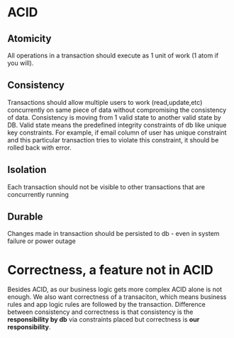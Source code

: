 # ACID
## Atomicity
All operations in a transaction should execute as 1 unit of work (1 atom if you will). 

## Consistency
Transactions should allow multiple users to work (read,update,etc) concurrently on same piece of data without compromising the consistency of data.
Consistency is moving from 1 valid state to another valid state by DB. Valid state means the predefined integrity constraints of db like unique key constraints.
For example, if email column of user has unique constraint and this particular transaction tries to violate this constraint, it should be rolled back with error.

## Isolation
Each transaction should not be visible to other transactions that are concurrently running

## Durable
Changes made in transaction should be persisted to db - even in system failure or power outage

# Correctness, a feature not in ACID
Besides ACID, as our business logic gets more complex ACID alone is not enough. We also want correctness of a transaciton, which means business rules and app logic
rules are followed by the transaction. Difference between consistency and correctness is that consistency is the **responsibility by db** via constraints placed but
correctness is **our responsibility**.

